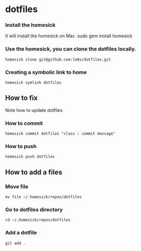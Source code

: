 # dotfiles

### Install the homesick
It will install the homesick on Mac.
    sudo gem install homesick
    
### Use the homesick, you can clone the dotfiles locally.
    homesick clone git@github.com:le0x/dotfiles.git

### Creating a symbolic link to home
    homesick symlink dotfiles

## How to fix
Note how to update dotfiles

### How to commit
    homesick commit dotfiles "class : commit message"
    
### How to push
    homesick push dotfiles
    
## How to add a files

### Move file
    mv file ~/.homesick/repos/dotfiles
 
###  Go to dotfiles directory
    cd ~/.homesick/repos/dotfiles
 
### Add a dotfile
    git add .
